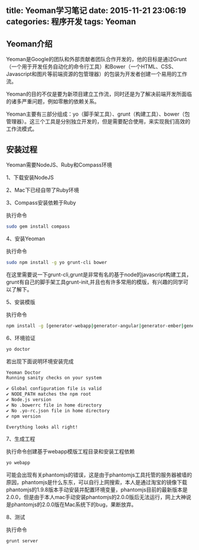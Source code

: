 title: Yeoman学习笔记
date: 2015-11-21 23:06:19
categories: 程序开发
tags: Yeoman
---

## Yeoman介绍
Yeoman是Google的团队和外部贡献者团队合作开发的，他的目标是通过Grunt（一个用于开发任务自动化的命令行工具）和Bower（一个HTML、CSS、Javascript和图片等前端资源的包管理器）的包装为开发者创建一个易用的工作流。

Yeoman的目的不仅是要为新项目建立工作流，同时还是为了解决前端开发所面临的诸多严重问题，例如零散的依赖关系。

Yeoman主要有三部分组成：yo（脚手架工具）、grunt（构建工具）、bower（包管理器）。这三个工具是分别独立开发的，但是需要配合使用，来实现我们高效的工作流模式。

## 安装过程
Yeoman需要NodeJS、Ruby和Compass环境

1、下载安装NodeJS

2、Mac下已经自带了Ruby环境

3、Compass安装依赖于Ruby

执行命令

``` bash
sudo gem install compass
```
4、安装Yeoman

执行命令

``` bash
sudo npm install -g yo grunt-cli bower
```
在这里需要说一下grunt-cli,grunt是非常有名的基于node的javascript构建工具，grunt有自己的脚手架工具grunt-init,并且也有许多常用的模版，有兴趣的同学可以了解下。

5、安装模版

执行命令

``` bash
npm install -g [generator-webapp|generator-angular|generator-ember|generator-＊]
```

6、环境验证

``` bash
yo doctor
```

若出现下面说明环境安装完成

``` bash
Yeoman Doctor
Running sanity checks on your system

✔ Global configuration file is valid
✔ NODE_PATH matches the npm root
✔ Node.js version
✔ No .bowerrc file in home directory
✔ No .yo-rc.json file in home directory
✔ npm version

Everything looks all right!

```

7、生成工程

执行命令创建基于webapp模版工程目录和安装工程依赖

``` bash
yo webapp
```
可能会出现有关phantomjs的错误，这是由于phantomjs工具托管的服务器被墙的原因，phantomjs是什么东东，可以自行上网搜索，本人是通过淘宝的镜像下载phantomjs的1.9.8版本手动安装并配置环境变量，phantomjs目前的最新版本是2.0.0，但是由于本人mac手动安装phantomjs的2.0.0版后无法运行，网上大神说是phantomjs的2.0.0版在Mac系统下的bug，果断放弃。



8、测试

执行命令

``` bash
grunt server
```
